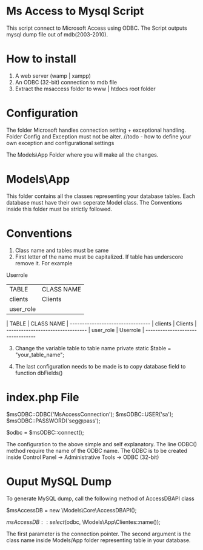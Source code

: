 Ms Access to Mysql Script
=========================
This script connect to Microsoft Access using ODBC. The Script outputs mysql dump file out of mdb(2003-2010).

How to install
===============
1. A web server (wamp | xampp)
2. An ODBC (32-bit) connection to mdb file
3. Extract the msaccess folder to www | htdocs root folder

Configuration
=============
The folder Microsoft handles connection setting + exceptional handling. Folder Config and Exception must not be alter.
//todo - how to define your own exception and configurational settings

The Models\App Folder where you will make all the changes.

Models\App
==========
This folder contains all the classes representing your database tables. Each database must have their own seperate
Model class. The Conventions inside this folder must be strictly followed.

Conventions
===========
1. Class name and tables must be same
2. First letter of the name must be capitalized. If table has underscore remove it. For example
<table>
    <tr>
     <td>TABLE</td>
     <td> CLASS NAME </td>
    </tr>
    <tr>
     <td> clients </td>
     <td> Clients </td>
    </tr>
    <tr>
     <td>user_role</td>
     <tr>Userrole </td>
    </tr>
</table>
|  TABLE       |      CLASS NAME  |
 ---------------------------------
| clients      |     Clients     |
 ---------------------------------
| user_role    |     Userrole    |
 ---------------------------------

3. Change the variable table to table name
    private static $table = "your_table_name";

4. The last configuration needs to be made is to copy database field to function dbFields()

index.php File
==============

$msODBC::ODBC('MsAccessConnection');
$msODBC::USER('sa');
$msODBC::PASSWORD('seg@pass');

$odbc = $msODBC::connect();

 The configuration to the above simple and self explanatory. The line ODBC() method require the name of the ODBC
 name. The ODBC is to be created inside Control Panel -> Administrative Tools -> ODBC (32-bit)

Ouput MySQL Dump
================
To generate MySQL dump, call the following method of AccessDBAPI class

$msAccessDB = new \Models\Core\AccessDBAPI();

$msAccessDB::select($odbc, \Models\App\Clientes::name());

The first parameter is the connection pointer. The second argument is the class name inside Models/App folder representing
table in your database.
